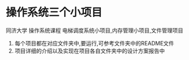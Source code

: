 # 操作系统三个小项目
 同济大学 操作系统课程  电梯调度系统小项目,内存管理小项目,文件管理项目



1. 每个项目都在对应文件夹中,要运行,可参考文件夹中的README文件
2. 项目详细的介绍以及实现在项目各自文件夹中的设计方案报告中


